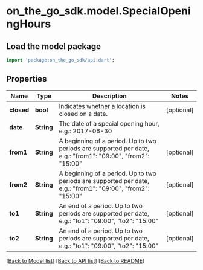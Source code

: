# on_the_go_sdk.model.SpecialOpeningHours

## Load the model package
```dart
import 'package:on_the_go_sdk/api.dart';
```

## Properties
Name | Type | Description | Notes
------------ | ------------- | ------------- | -------------
**closed** | **bool** | Indicates whether a location is closed on a date. | [optional] 
**date** | **String** | The date of a special opening hour, e.g.: 2017-06-30 | 
**from1** | **String** | A beginning of a period. Up to two periods are supported per date, e.g.: \"from1\": \"09:00\", \"from2\": \"15:00\" | [optional] 
**from2** | **String** | A beginning of a period. Up to two periods are supported per date, e.g.: \"from1\": \"09:00\", \"from2\": \"15:00\" | [optional] 
**to1** | **String** | An end of a period. Up to two periods are supported per date, e.g.: \"to1\": \"09:00\", \"to2\": \"15:00\" | [optional] 
**to2** | **String** | An end of a period. Up to two periods are supported per date, e.g.: \"to1\": \"09:00\", \"to2\": \"15:00\" | [optional] 

[[Back to Model list]](../README.md#documentation-for-models) [[Back to API list]](../README.md#documentation-for-api-endpoints) [[Back to README]](../README.md)


